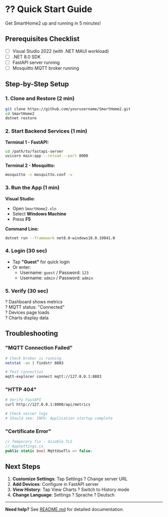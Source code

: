 # ?? Quick Start Guide

Get SmartHome2 up and running in 5 minutes!

## Prerequisites Checklist

- [ ] Visual Studio 2022 (with .NET MAUI workload)
- [ ] .NET 8.0 SDK
- [ ] FastAPI server running
- [ ] Mosquitto MQTT broker running

## Step-by-Step Setup

### 1. Clone and Restore (2 min)

```bash
git clone https://github.com/yourusername/SmartHome2.git
cd SmartHome2
dotnet restore
```

### 2. Start Backend Services (1 min)

**Terminal 1 - FastAPI:**
```bash
cd /path/to/fastapi-server
uvicorn main:app --reload --port 8000
```

**Terminal 2 - Mosquitto:**
```bash
mosquitto -c mosquitto.conf -v
```

### 3. Run the App (1 min)

**Visual Studio:**
- Open `SmartHome2.sln`
- Select **Windows Machine**
- Press **F5**

**Command Line:**
```bash
dotnet run --framework net8.0-windows10.0.19041.0
```

### 4. Login (30 sec)

- Tap **"Guest"** for quick login
- Or enter:
  - Username: `guest` / Password: `123`
  - Username: `admin` / Password: `admin`

### 5. Verify (30 sec)

? Dashboard shows metrics  
? MQTT status: "Connected"  
? Devices page loads  
? Charts display data  

## Troubleshooting

### "MQTT Connection Failed"
```bash
# Check broker is running
netstat -an | findstr 8883

# Test connection
mqtt-explorer connect mqtt://127.0.0.1:8883
```

### "HTTP 404"
```bash
# Verify FastAPI
curl http://127.0.0.1:8000/api/metrics

# Check server logs
# Should see: INFO: Application startup complete
```

### "Certificate Error"
```csharp
// Temporary fix - disable TLS
// AppSettings.cs
public static bool MqttUseTls => false;
```

## Next Steps

1. **Customize Settings**: Tap Settings ? Change server URL
2. **Add Devices**: Configure in FastAPI server
3. **View History**: Tap View Charts ? Switch to History mode
4. **Change Language**: Settings ? Sprache ? Deutsch

---

**Need help?** See [README.md](README.md) for detailed documentation.

